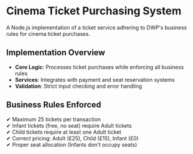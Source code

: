 # Cinema Ticket Purchasing System

A Node.js implementation of a ticket service adhering to DWP's business rules for cinema ticket purchases.

## Implementation Overview

- **Core Logic**: Processes ticket purchases while enforcing all business rules
- **Services**: Integrates with payment and seat reservation systems
- **Validation**: Strict input checking and error handling

## Business Rules Enforced

✔ Maximum 25 tickets per transaction  
✔ Infant tickets (free, no seat) require Adult tickets  
✔ Child tickets require at least one Adult ticket  
✔ Correct pricing: Adult (£25), Child (£15), Infant (£0)  
✔ Proper seat allocation (Infants don't occupy seats)

